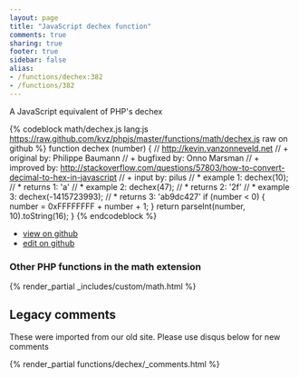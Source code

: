 ```yaml
---
layout: page
title: "JavaScript dechex function"
comments: true
sharing: true
footer: true
sidebar: false
alias:
- /functions/dechex:382
- /functions/382
---
```

<!-- Generated by Rakefile:build -->
A JavaScript equivalent of PHP's dechex

{% codeblock math/dechex.js lang:js https://raw.github.com/kvz/phpjs/master/functions/math/dechex.js raw on github %}
function dechex (number) {
    // http://kevin.vanzonneveld.net
    // +   original by: Philippe Baumann
    // +   bugfixed by: Onno Marsman
    // +   improved by: http://stackoverflow.com/questions/57803/how-to-convert-decimal-to-hex-in-javascript
    // +   input by: pilus
    // *     example 1: dechex(10);
    // *     returns 1: 'a'
    // *     example 2: dechex(47);
    // *     returns 2: '2f'
    // *     example 3: dechex(-1415723993);
    // *     returns 3: 'ab9dc427'
    if (number < 0) {
        number = 0xFFFFFFFF + number + 1;
    }
    return parseInt(number, 10).toString(16);
}
{% endcodeblock %}

 - [view on github](https://github.com/kvz/phpjs/blob/master/functions/math/dechex.js)
 - [edit on github](https://github.com/kvz/phpjs/edit/master/functions/math/dechex.js)

### Other PHP functions in the math extension
{% render_partial _includes/custom/math.html %}
## Legacy comments
These were imported from our old site. Please use disqus below for new comments
<div style="overflow-y: scroll; max-height: 500px;">
{% render_partial functions/dechex/_comments.html %}
</div>
